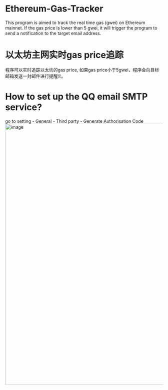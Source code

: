 # Ethereum-Gas-Tracker
This program is aimed to track the real time gas (gwei) on Ethereum mainnet. If the gas price is lower than 5 gwei, it will trigger the program to send a notification to the target email address.

# 以太坊主网实时gas price追踪
程序可以实时追踪以太坊的gas price, 如果gas price小于5gwei，程序会向目标邮箱发送一封邮件进行提醒⏰。

# How to set up the QQ email SMTP service?
go to setting - General - Third party - Generate Authorisation Code
<img width="834" alt="image" src="https://github.com/user-attachments/assets/1b13e532-295a-409c-8cfb-4ce7f4942301">

